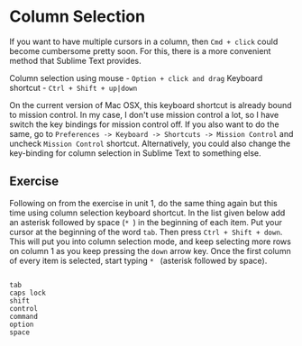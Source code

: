 Column Selection
=================

If you want to have multiple cursors in a column, then `Cmd + click`
could become cumbersome pretty soon. For this, there is a more convenient
method that Sublime Text provides.

Column selection using mouse - `Option + click and drag`
Keyboard shortcut - `Ctrl + Shift + up|down`

On the current version of Mac OSX, this keyboard shortcut is already bound to
mission control. In my case, I don't use mission control a lot, so I have
switch the key bindings for mission control off. If you also want to do the
same, go to `Preferences -> Keyboard -> Shortcuts -> Mission Control` and
uncheck `Mission Control` shortcut. Alternatively, you could also change the
key-binding for column selection in Sublime Text to something else.

Exercise
---------

Following on from the exercise in unit 1, do the same thing again but this
time using column selection keyboard shortcut. In the list given below add an 
asterisk followed by space (`* `) in the beginning of each item. Put your
cursor at the beginning of the word `tab`. Then press `Ctrl + Shift + down`.
This will put you into column selection mode, and keep selecting more rows on
column 1 as you keep pressing the `down` arrow key. Once the first column of
every item is selected, start typing `* ` (asterisk followed by space).  

```

tab
caps lock
shift
control
command
option
space

```